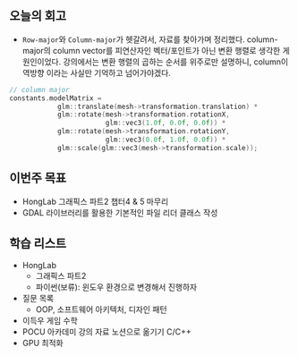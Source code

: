 ## 오늘의 회고

-   `Row-major`와 `Column-major`가 헷갈려서, 자료를 찾아가며 정리했다. column-major의 column vector를 피연산자인 벡터/포인트가 아닌 변환 행렬로 생각한 게 원인이었다. 강의에서는 변환 행렬의 곱하는 순서를 위주로만 설명하니, column이 역방향 이라는 사실만 기억하고 넘어가야겠다.

```cpp
// column major
constants.modelMatrix =
            glm::translate(mesh->transformation.translation) *
            glm::rotate(mesh->transformation.rotationX,
                        glm::vec3(1.0f, 0.0f, 0.0f)) *
            glm::rotate(mesh->transformation.rotationY,
                        glm::vec3(0.0f, 1.0f, 0.0f)) *
            glm::scale(glm::vec3(mesh->transformation.scale));
```

## 이번주 목표

-   HongLab 그래픽스 파트2 챕터4 & 5 마무리
-   GDAL 라이브러리를 활용한 기본적인 파일 리더 클래스 작성

## 학습 리스트

-   HongLab
    -   그래픽스 파트2
    -   파이썬(보류): 윈도우 환경으로 변경해서 진행하자
-   질문 목록
    -   OOP, 소프트웨어 아키텍처, 디자인 패턴
-   이득우 게임 수학
-   POCU 아카데미 강의 자료 노션으로 옮기기 C/C++
-   GPU 최적화
